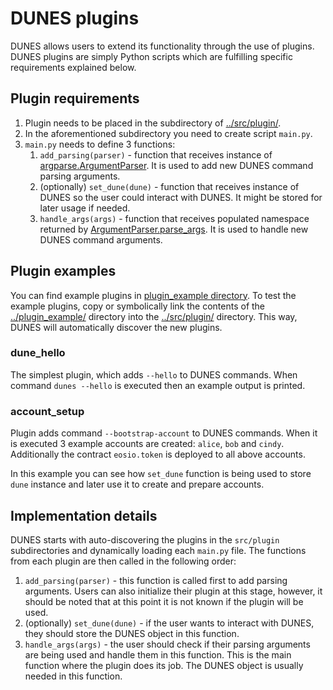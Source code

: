 # DUNES plugins

DUNES allows users to extend its functionality through the use of plugins. DUNES plugins are simply Python scripts which are fulfilling specific requirements explained below.

## Plugin requirements
1. Plugin needs to be placed in the subdirectory of [../src/plugin/](../src/plugin/).
2. In the aforementioned subdirectory you need to create script `main.py`.
3. `main.py` needs to define 3 functions:
   1. `add_parsing(parser)` - function that receives instance of [argparse.ArgumentParser](https://docs.python.org/3/library/argparse.html). It is used to add new DUNES command parsing arguments.
   2.  (optionally) `set_dune(dune)` - function that receives instance of DUNES so the user could interact with DUNES. It might be stored for later usage if needed.
   3. `handle_args(args)` - function that receives populated namespace returned by [ArgumentParser.parse_args](https://docs.python.org/3/library/argparse.html#argparse.ArgumentParser.parse_args). It is used to handle new DUNES command arguments.
   

## Plugin examples
You can find example plugins in [plugin_example directory](../plugin_example/).
To test the example plugins, copy or symbolically link the contents of the [../plugin_example/](../plugin_example) directory into the [../src/plugin/](../src/plugin/) directory. This way, DUNES will automatically discover the new plugins.

### dune_hello
The simplest plugin, which adds `--hello` to DUNES commands. When command `dunes --hello` is executed then an example output is printed.

### account_setup
Plugin adds command `--bootstrap-account` to DUNES commands. When it is executed 3 example accounts are created: `alice`, `bob` and `cindy`.
Additionally the contract `eosio.token` is deployed to all above accounts.

In this example you can see how `set_dune` function is being used to store `dune` instance and later use it to create and prepare accounts.

## Implementation details
DUNES starts with auto-discovering the plugins in the `src/plugin` subdirectories and dynamically loading each `main.py` file. The functions from each plugin are then called in the following order:
1. `add_parsing(parser)` - this function is called first to add parsing arguments. Users can also initialize their plugin at this stage, however, it should be noted that at this point it is not known if the plugin will be used.
2. (optionally) `set_dune(dune)` - if the user wants to interact with DUNES, they should store the DUNES object in this function.
3. `handle_args(args)` - the user should check if their parsing arguments are being used and handle them in this function. This is the main function where the plugin does its job. The DUNES object is usually needed in this function.
